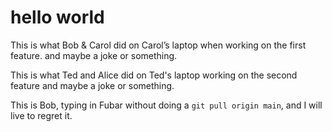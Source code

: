 # hello world

This is what Bob & Carol did on Carol’s laptop when working on the first feature. and maybe a joke or something.

This is what Ted and Alice did on Ted's laptop working on the second feature and maybe a joke or something.

This is Bob, typing in Fubar without doing a `git pull origin main`, and I will live to regret it.

